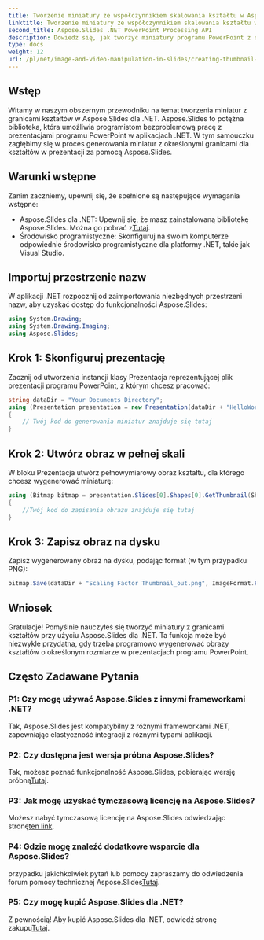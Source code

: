 ```yaml
---
title: Tworzenie miniatury ze współczynnikiem skalowania kształtu w Aspose.Slides
linktitle: Tworzenie miniatury ze współczynnikiem skalowania kształtu w Aspose.Slides
second_title: Aspose.Slides .NET PowerPoint Processing API
description: Dowiedz się, jak tworzyć miniatury programu PowerPoint z określonymi granicami za pomocą Aspose.Slides dla .NET. Postępuj zgodnie z naszym przewodnikiem krok po kroku, aby zapewnić bezproblemową integrację.
type: docs
weight: 12
url: /pl/net/image-and-video-manipulation-in-slides/creating-thumbnail-scaling-factor-shape/
---
```

## Wstęp
Witamy w naszym obszernym przewodniku na temat tworzenia miniatur z granicami kształtów w Aspose.Slides dla .NET. Aspose.Slides to potężna biblioteka, która umożliwia programistom bezproblemową pracę z prezentacjami programu PowerPoint w aplikacjach .NET. W tym samouczku zagłębimy się w proces generowania miniatur z określonymi granicami dla kształtów w prezentacji za pomocą Aspose.Slides.
## Warunki wstępne
Zanim zaczniemy, upewnij się, że spełnione są następujące wymagania wstępne:
-  Aspose.Slides dla .NET: Upewnij się, że masz zainstalowaną bibliotekę Aspose.Slides. Można go pobrać z[Tutaj](https://releases.aspose.com/slides/net/).
- Środowisko programistyczne: Skonfiguruj na swoim komputerze odpowiednie środowisko programistyczne dla platformy .NET, takie jak Visual Studio.
## Importuj przestrzenie nazw
W aplikacji .NET rozpocznij od zaimportowania niezbędnych przestrzeni nazw, aby uzyskać dostęp do funkcjonalności Aspose.Slides:
```csharp
using System.Drawing;
using System.Drawing.Imaging;
using Aspose.Slides;
```
## Krok 1: Skonfiguruj prezentację
Zacznij od utworzenia instancji klasy Prezentacja reprezentującej plik prezentacji programu PowerPoint, z którym chcesz pracować:
```csharp
string dataDir = "Your Documents Directory";
using (Presentation presentation = new Presentation(dataDir + "HelloWorld.pptx"))
{
    // Twój kod do generowania miniatur znajduje się tutaj
}
```
## Krok 2: Utwórz obraz w pełnej skali
W bloku Prezentacja utwórz pełnowymiarowy obraz kształtu, dla którego chcesz wygenerować miniaturę:
```csharp
using (Bitmap bitmap = presentation.Slides[0].Shapes[0].GetThumbnail(ShapeThumbnailBounds.Shape, 1, 1))
{
    //Twój kod do zapisania obrazu znajduje się tutaj
}
```
## Krok 3: Zapisz obraz na dysku
Zapisz wygenerowany obraz na dysku, podając format (w tym przypadku PNG):
```csharp
bitmap.Save(dataDir + "Scaling Factor Thumbnail_out.png", ImageFormat.Png);
```
## Wniosek
Gratulacje! Pomyślnie nauczyłeś się tworzyć miniatury z granicami kształtów przy użyciu Aspose.Slides dla .NET. Ta funkcja może być niezwykle przydatna, gdy trzeba programowo wygenerować obrazy kształtów o określonym rozmiarze w prezentacjach programu PowerPoint.
## Często Zadawane Pytania
### P1: Czy mogę używać Aspose.Slides z innymi frameworkami .NET?
Tak, Aspose.Slides jest kompatybilny z różnymi frameworkami .NET, zapewniając elastyczność integracji z różnymi typami aplikacji.
### P2: Czy dostępna jest wersja próbna Aspose.Slides?
 Tak, możesz poznać funkcjonalność Aspose.Slides, pobierając wersję próbną[Tutaj](https://releases.aspose.com/).
### P3: Jak mogę uzyskać tymczasową licencję na Aspose.Slides?
 Możesz nabyć tymczasową licencję na Aspose.Slides odwiedzając stronę[ten link](https://purchase.aspose.com/temporary-license/).
### P4: Gdzie mogę znaleźć dodatkowe wsparcie dla Aspose.Slides?
 przypadku jakichkolwiek pytań lub pomocy zapraszamy do odwiedzenia forum pomocy technicznej Aspose.Slides[Tutaj](https://forum.aspose.com/c/slides/11).
### P5: Czy mogę kupić Aspose.Slides dla .NET?
 Z pewnością! Aby kupić Aspose.Slides dla .NET, odwiedź stronę zakupu[Tutaj](https://purchase.aspose.com/buy).